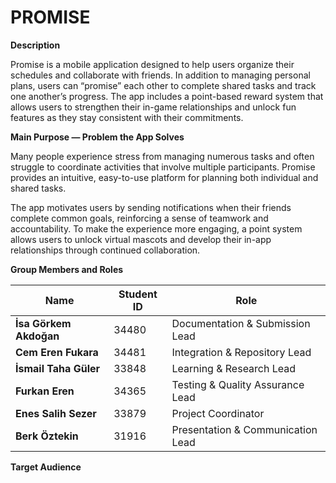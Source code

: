 # PROMISE

**Description**

Promise is a mobile application designed to help users organize their schedules and collaborate with friends. In addition to managing personal plans, users can “promise” each other to complete shared tasks and track one another’s progress. The app includes a point-based reward system that allows users to strengthen their in-game relationships and unlock fun features as they stay consistent with their commitments.

**Main Purpose — Problem the App Solves**

Many people experience stress from managing numerous tasks and often struggle to coordinate activities that involve multiple participants. Promise provides an intuitive, easy-to-use platform for planning both individual and shared tasks.

The app motivates users by sending notifications when their friends complete common goals, reinforcing a sense of teamwork and accountability. To make the experience more engaging, a point system allows users to unlock virtual mascots and develop their in-app relationships through continued collaboration.

**Group Members and Roles**

| Name | Student ID | Role | 
|------|-------------|------|
| **İsa Görkem Akdoğan** | 34480 | Documentation & Submission Lead |
| **Cem Eren Fukara** | 34481 | Integration & Repository Lead |
| **İsmail Taha Güler** | 33848 | Learning & Research Lead  |
| **Furkan Eren** | 34365 | Testing & Quality Assurance Lead   |
| **Enes Salih Sezer** | 33879 | Project Coordinator  |
| **Berk Öztekin** | 31916 | Presentation & Communication Lead  |


**Target Audience**


